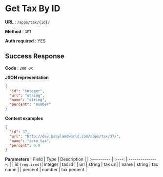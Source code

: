 # Get Tax By ID

**URL** : `/apps/tax/{id}/`

**Method** : `GET`

**Auth required** : YES

## Success Response

**Code** : `200 OK`

**JSON representation**

```json
{
  "id": "integer",
  "url": "string",
  "name": "string",
  "percent": "number"
}
```

**Content examples**

```json
{
  "id": 37,
  "url": "http://dev.babylandworld.com/apps/tax/37/",
  "name": "zero tax",
  "percent": 0.0
}
```

**Parameters**
| Field | Type | Description |
| :---------- | :----: | ---------------: |
| id `(required)`| integer | tax id |
| url | string | tax url|
| name | string | tax name |
| percent | number | tax percent |
